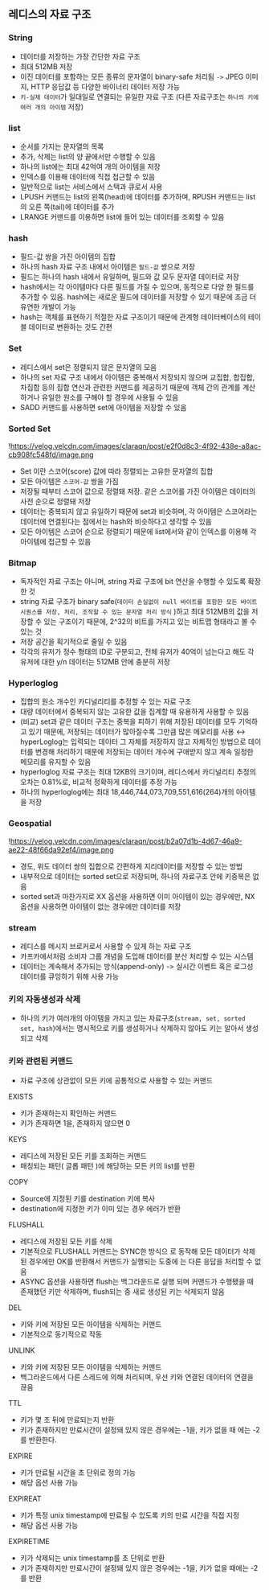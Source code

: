 ## 레디스의 자료 구조

### String

- 데이터를 저장하는 가장 간단한 자료 구조
- 최대 512MB 저장
- 이진 데이터를 포함하는 모든 종류의 문자열이 binary-safe 처리됨 `->` JPEG 이미지, HTTP 응답값 등 다양한 바이너리 데이터 저장 가능
- `키-실제 데이터`가 일대일로 연결되는 유일한 자료 구조 (다른 자료구조는 `하나의 키에 여러 개의 아이템` 저장)

### list

- 순서를 가지는 문자열의 목록
- 추가, 삭제는 list의 양 끝에서만 수행할 수 있음
- 하나의 list에는 최대 42억여 개의 아이템을 저장
- 인덱스를 이용해 데이터에 직접 접근할 수 있음
- 일반적으로 list는 서비스에서 스택과 큐로서 사용
- LPUSH 커맨드는 list의 왼쪽(head)에 데이터를 추가하며, RPUSH 커맨드는 list의 오른 쪽(tail)에 데이터를 추가
- LRANGE 커맨드를 이용하면 list에 들어 있는 데이터를 조회할 수 있음

### hash

- 필드-값 쌍을 가진 아이템의 집합
- 하나의 hash 자료 구조 내에서 아이템은 `필드-값` 쌍으로 저장
- 필드는 하나의 hash 내에서 유일하며, 필드와 값 모두 문자열 데이터로 저장
- hash에서는 각 아이템마다 다른 필드를 가질 수 있으며, 동적으로 다양 한 필드를 추가할 수 있음. hash에는 새로운 필드에 데이터를 저장할 수 있기 때문에 조금 더 유연한 개발이 가능
- hash는 객체를 표현하기 적절한 자료 구조이기 때문에 관계형 데이터베이스의 테이블 데이터로 변환하는 것도 간편

### Set

- 레디스에서 set은 정렬되지 않은 문자열의 모음
- 하나의 set 자료 구조 내에서 아이템은 중복해서 저장되지 않으며 교집합, 합집합, 차집합 등의 집합 연산과 관련한 커맨드를 제공하기 때문에 객체 간의 관계를 계산하거나 유일한 원소를 구해야 할 경우에 사용될 수 있음
- SADD 커맨드를 사용하면 set에 아이템을 저장할 수 있음

### Sorted Set

!https://velog.velcdn.com/images/claraqn/post/e2f0d8c3-4f92-438e-a8ac-cb908fc548fd/image.png

- Set 이란 스코어(score) 값에 따라 정렬되는 고유한 문자열의 집합
- 모든 아이템은 `스코어-값` 쌍을 가짐
- 저장될 때부터 스코어 값으로 정렬돼 저장. 같은 스코어를 가진 아이템은 데이터의 사전 순으로 정렬돼 저장
- 데이터는 중복되지 않고 유일하기 때문에 set과 비슷하며, 각 아이템은 스코어라는 데이터에 연결된다는 점에서는 hash와 비슷하다고 생각할 수 있음
- 모든 아이템은 스코어 순으로 정렬되기 때문에 list에서와 같이 인덱스를 이용해 각 아이템에 접근할 수 있음

### Bitmap

- 독자적인 자료 구조는 아니며, string 자료 구조에 bit 연산을 수행할 수 있도록 확장한 것
- string 자료 구조가 binary safe(`데이터 손실없이 null 바이트를 포함한 모든 바이트 시퀀스를 저장, 처리, 조작할 수 있는 문자열 처리 방식` )하고 최대 512MB의 값을 저장할 수 있는 구조이기 때문에, 2^32의 비트를 가지고 있는 비트맵 형태라고 볼 수 있는 것
- 저장 공간을 획기적으로 줄일 수 있음
- 각각의 유저가 정수 형태의 ID로 구분되고, 전체 유저가 40억이 넘는다고 해도 각 유저에 대한 y/n 데이터는 512MB 안에 충분히 저장

### Hyperloglog

- 집합의 원소 개수인 카디널리티를 추정할 수 있는 자료 구조
- 대량 데이터에서 중복되지 않는 고유한 값을 집계할 때 유용하게 사용할 수 있음
- (비교) set과 같은 데이터 구조는 중복을 피하기 위해 저장된 데이터를 모두 기억하고 있기 때문에, 저장되는 데이터가 많아질수록 그만큼 많은 메모리를 사용 ↔️ hyperLoglog는 입력되는 데이터 그 자체를 저장하지 않고 자체적인 방법으로 데이터를 변경해 처리하기 때문에 저장되는 데이터 개수에 구애받지 않고 계속 일정한 메모리를 유지할 수 있음
- hyperloglog 자료 구조는 최대 12KB의 크기이며, 레디스에서 카디널리티 추정의 오차는 0.81%로, 비교적 정확하게 데이터를 추정 가능
- 하나의 hyperloglog에는 최대 18,446,744,073,709,551,616(264)개의 아이템을 저장

### Geospatial

!https://velog.velcdn.com/images/claraqn/post/b2a07d1b-4d67-46a9-ae22-48f66da92ef4/image.png

- 경도, 위도 데이터 쌍의 집합으로 간편하게 지리데이터를 저장할 수 있는 방법
- 내부적으로 데이터는 sorted set으로 저장되며, 하나의 자료구조 안에 키중복은 없음
- sorted set과 마찬가지로 XX 옵션을 사용하면 이미 아이템이 있는 경우에만, NX 옵션을 사용하면 아이템이 없는 경우에만 데이터를 저장

### stream

- 레디스를 메시지 브로커로서 사용할 수 있게 하는 자료 구조
- 카프카에서처럼 소비자 그룹 개념을 도입해 데이터를 분산 처리할 수 있는 시스템
- 데이터는 계속해서 추가되는 방식(append-only) -> 실시간 이벤트 혹은 로그성 데이터를 큐잉하기 위해 사용 가능

### 키의 자동생성과 삭제

- 하나의 키가 여러개의 아이템을 가지고 있는 자료구조(`stream, set, sorted set, hash`)에서는 명시적으로 키를 생성하거나 삭제하지 않아도 키는 알아서 생성되고 삭제

### 키와 관련된 커맨드

- 자료 구조에 상관없이 모든 키에 공통적으로 사용할 수 있는 커맨드

EXISTS

- 키가 존재하는지 확인하는 커맨드
- 키가 존재하면 1을, 존재하지 않으면 0

KEYS

- 레디스에 저장된 모든 키를 조회하는 커맨드
- 매칭되는 패턴( 글롭 패턴 )에 해당하는 모든 키의 list를 반환

COPY

- Source에 지정된 키를 destination 키에 복사
- destination에 지정한 키가 이미 있는 경우 에러가 반환

FLUSHALL

- 레디스에 저장된 모든 키를 삭제
- 기본적으로 FLUSHALL 커맨드는 SYNC한 방식으 로 동작해 모든 데이터가 삭제된 경우에만 OK를 반환해서 커맨드가 실행되는 도중에 는 다른 응답을 처리할 수 없음
- ASYNC 옵션을 사용하면 flush는 백그라운드로 실행 되며 커맨드가 수행됐을 때 존재했던 키만 삭제하며, flush되는 중 새로 생성된 키는 삭제되지 않음

DEL

- 키와 키에 저장된 모든 아이템을 삭제하는 커맨드
- 기본적으로 동기적으로 작동

UNLINK

- 키와 키에 저장된 모든 아이템을 삭제하는 커맨드
- 백그라운드에서 다른 스레드에 의해 처리되며, 우선 키와 연결된 데이터의 연결을 끊음

TTL

- 키가 몇 초 뒤에 만료되는지 반환
- 키가 존재하지만 만료시간이 설정돼 있지 않은 경우에는 -1을, 키가 없을 때 에는 -2를 반환한다.

EXPIRE

- 키가 만료될 시간을 초 단위로 정의 가능
- 해당 옵션 사용 가능

EXPIREAT

- 키가 특정 unix timestamp에 만료될 수 있도록 키의 만료 시간을 직접 지정
- 해당 옵션 사용 가능

EXPIRETIME

- 키가 삭제되는 unix timestamp를 초 단위로 반환
- 키가 존재하지만 만료시간이 설정돼 있지 않은 경우에는 -1을, 키가 없을 때에는 -2를 반환